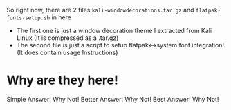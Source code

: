 So right now, there are 2 files `kali-windowdecorations.tar.gz` and `flatpak-fonts-setup.sh` in here
- The first one is just a window decoration theme I extracted from Kali Linux (It is compressed as a .tar.gz)
- The second file is just a script to setup flatpak<->system font integration! (It does contain usage Instructions)

# Why are they here!
Simple Answer: Why Not!
Better Answer: Why Not!
Best Answer: Why Not!

